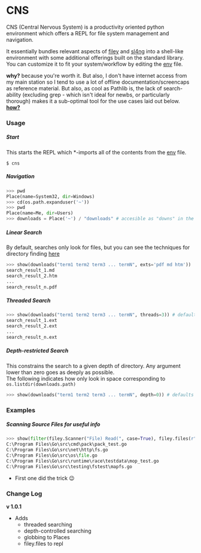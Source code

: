 # CNS
<!-- ![](https://live.staticflickr.com/6049/6323682453_f58f16b56b_w_d.jpg "credit to Nick Shillingford")   -->
<!-- <center><img src="https://live.staticflickr.com/6049/6323682453_f58f16b56b_w_d.jpg" ...></center> -->

CNS (Central Nervous System) is a productivity oriented python environment which offers a REPL for file system management and navigation.  
<!-- It essentially bundles relevant aspects of [filey](https://github.com/kendfss/filey) and [sl4ng](https://github.com/kendfss/sl4ng) into a shell-like environment with some additional offerings built on the standard library.   -->
It essentially bundles relevant aspects of [filey](../filey) and [sl4ng](../sl4ng) into a shell-like environment with some additional offerings built on the standard library.  
You can customize it to fit your system/workflow by editing the [env](./cns/env.py) file.  

**why?** because you're worth it. But also, I don't have internet access from my main station so I tend to use a lot of offline documentation/screencaps as reference material. But also, as cool as Pathlib is, the lack of search-ability (excluding grep - which isn't ideal for newbs, or particularly thorough) makes it a sub-optimal tool for the use cases laid out below.  
[**how?**](#usage)  

### Usage  

##### Start
This starts the REPL which *-imports all of the contents from the [env](./cns/env.py) file.  
```shell
$ cns
```

##### Navigation
```python
>>> pwd
Place(name=System32, dir=Windows)
>>> cd(os.path.expanduser('~'))
>>> pwd
Place(name=Me, dir=Users)
>>> downloads = Place('~') / "downloads" # accesible as "downs" in the REPL
```

##### Linear Search
By default, searches only look for files, but you can see the techniques for directory finding [here](#directory)
```python
>>> show(downloads("term1 term2 term3 ... termN", exts='pdf md htm'))
search_result_1.md
search_result_2.htm
...
search_result_n.pdf
```

##### Threaded Search
```python
>>> show(downloads("term1 term2 term3 ... termN", threads=3)) # defaults to zero
search_result_1.ext
search_result_2.ext
...
search_result_n.ext
```

##### Depth-restricted Search
This constrains the search to a given depth of directory. Any argument lower than zero goes as deeply as possible.  
The following indicates how only look in space corresponding to `os.listdir(downloads.path)`
```python
>>> show(downloads("term1 term2 term3 ... termN", depth=0)) # defaults to zero
```


### Examples
##### Scanning Source Files for useful info
```python
>>> show(filter(filey.Scanner("File) Read(", case=True), filey.files(r"C:\Program Files\Go\src")))
C:\Program Files\Go\src\cmd\pack\pack_test.go 
C:\Program Files\Go\src\net\http\fs.go
C:\Program Files\Go\src\os\file.go
C:\Program Files\Go\src\runtime\race\testdata\mop_test.go
C:\Program Files\Go\src\testing\fstest\mapfs.go
``` 
- First one did the trick :wink:



### Change Log
**v 1.0.1**
- Adds  
    - threaded searching  
    - depth-controlled searching  
    - globbing to Places  
    - filey.files to repl

